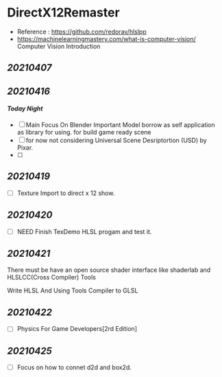 # DirectX12Remaster
 
- Reference : https://github.com/redorav/hlslpp
- https://machinelearningmastery.com/what-is-computer-vision/ Computer Vision Introduction

## _20210407_

## _20210416_

#### _Today Night_
 - [ ] Main Focus On Blender Important Model borrow as self application as library for using. for build game ready scene
 - [ ] for now not considering Universal Scene Desriptortion (USD) by Pixar.
 - [ ] 

## _20210419_

- [ ] Texture Import to direct x 12 show.

## _20210420_
- [ ] NEED Finish TexDemo HLSL progam and test it.

## _20210421_
There must be have an open source shader interface like shaderlab and HLSLCC(Cross Compiler) Tools

Write HLSL And Using Tools Compiler to GLSL

## _20210422_

- [ ] Physics For Game Developers[2rd Edition]

## _20210425_

- [ ] Focus on how to connet d2d and box2d.